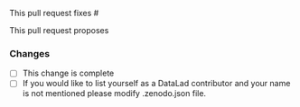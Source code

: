 This pull request fixes #

This pull request proposes

### Changes
- [ ] This change is complete
- [ ] If you would like to list yourself as a DataLad contributor and your name is not mentioned please modify .zenodo.json file.
